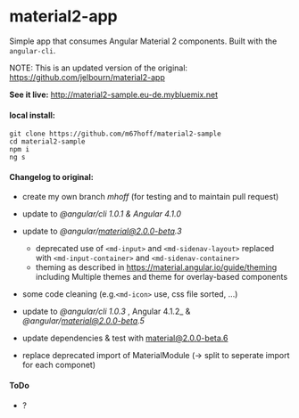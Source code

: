 # material2-app
Simple app that consumes Angular Material 2 components. Built with the `angular-cli`.

NOTE: This is an updated version of the original:
https://github.com/jelbourn/material2-app


**See it live:**  http://material2-sample.eu-de.mybluemix.net

#### local install:
```
git clone https://github.com/m67hoff/material2-sample
cd material2-sample
npm i
ng s
```
#### Changelog to original:
- create my own branch _mhoff_ (for testing and to maintain pull request)

- update to _@angular/cli 1.0.1 & Angular 4.1.0_
- update to _@angular/material@2.0.0-beta.3_
  - deprecated use of `<md-input>` and `<md-sidenav-layout>` replaced with `<md-input-container>` and `<md-sidenav-container>` 
  - theming as described in https://material.angular.io/guide/theming  including Multiple themes and theme for overlay-based components
- some code cleaning (e.g.`<md-icon>` use, css file sorted, ...) 
- update to _@angular/cli 1.0.3_ , Angular 4.1.2_ &  _@angular/material@2.0.0-beta.5_
- update dependencies & test with material@2.0.0-beta.6
- replace deprecated import of MaterialModule  (-> split to seperate import for each componet)

#### ToDo
- ?